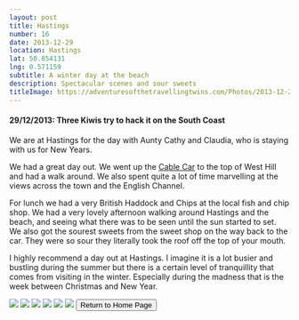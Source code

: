```yaml
---
layout: post
title: Hastings
number: 16
date: 2013-12-29
location: Hastings
lat: 50.854131
lng: 0.571159
subtitle: A winter day at the beach
description: Spectacular scenes and sour sweets
titleImage: https://adventuresofthetravellingtwins.com/Photos/2013-12-29-Hastings/cover-min.JPG
---
```


<h4>29/12/2013: Three Kiwis try to hack it on the South Coast</h4>

We are at Hastings for the day with Aunty Cathy and Claudia, who is staying with us for New Years. 

We had a great day out. We went up the <a target="_blank" href="https://www.visit1066country.com/things-to-do/attractions/cliff-railways-east-hill-p1424931">Cable Car</a> to the top of West Hill and had a walk around. We also spent quite a lot of time marvelling at the views across the town and the English Channel. 

For lunch we had a very British Haddock and Chips at the local fish and chip shop. We had a very lovely afternoon walking around Hastings and the beach, and seeing what there was to be seen until the sun started to set. We also got the sourest sweets from the sweet shop on the way back to the car. They were so sour they literally took the roof off the top of your mouth.

I highly recommend a day out at Hastings. I imagine it is a lot busier and bustling during the summer but there is a certain level of tranquillity that comes from visiting in the winter. Especially during the madness that is the week between Christmas and New Year.

<img src="https://adventuresofthetravellingtwins.com/Photos/2013-12-29-Hastings/day11-min.JPG" class="image1">
<img src="https://adventuresofthetravellingtwins.com/Photos/2013-12-29-Hastings/day12-min.JPG" class="image1">
<img src="https://adventuresofthetravellingtwins.com/Photos/2013-12-29-Hastings/day13-min.JPG" class="image1">
<img src="https://adventuresofthetravellingtwins.com/Photos/2013-12-29-Hastings/day14-min.JPG" class="image1">
<img src="https://adventuresofthetravellingtwins.com/Photos/2013-12-29-Hastings/day15-min.JPG" class="image1">
<img src="https://adventuresofthetravellingtwins.com/Photos/2013-12-29-Hastings/day16-min.JPG" class="image1">

<input type="button" value="Return to Home Page" onclick="self.close()"> 
